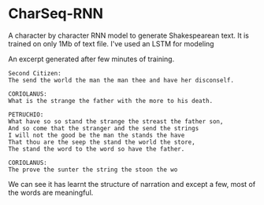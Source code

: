 # CharSeq-RNN

A character by character RNN model to generate Shakespearean text. It is trained on only 1Mb of text file.
I've used an LSTM for modeling

An excerpt generated after few minutes of training.
```
Second Citizen:
The send the world the man the man thee and have her disconself.

CORIOLANUS:
What is the strange the father with the more to his death.

PETRUCHIO:
What have so so stand the strange the streast the father son,
And so come that the stranger and the send the strings
I will not the good be the man the stands the have
That thou are the seep the stand the world the store,
The stand the word to the word so have the father.

CORIOLANUS:
The prove the sunter the string the stoon the wo

```
We can see it has learnt the structure of narration and except a few, most of the words are meaningful.  
